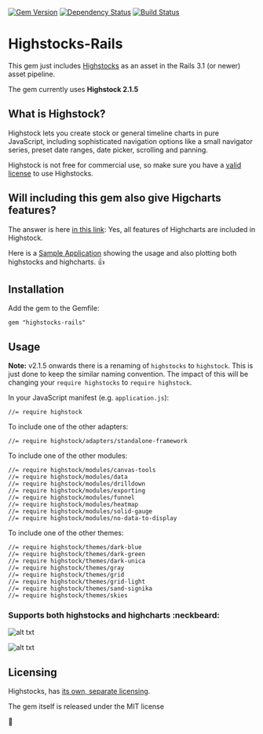 [![Gem Version](https://badge.fury.io/rb/highstocks-rails.png)](http://badge.fury.io/rb/highstocks-rails) [![Dependency Status](https://gemnasium.com/ankit8898/highstocks-rails.png)](https://gemnasium.com/ankit8898/highstocks-rails) [![Build Status](https://travis-ci.org/ankit8898/highstocks-rails.png?branch=master)](https://travis-ci.org/ankit8898/highstocks-rails)

# Highstocks-Rails

This gem just includes [Highstocks](http://www.highcharts.com/products/highstock) as an asset in the Rails 3.1 (or newer) asset pipeline.

The gem currently uses **Highstock 2.1.5**

## What is Highstock?

Highstock lets you create stock or general timeline charts in pure JavaScript,
including sophisticated navigation options like a small navigator series, preset
date ranges, date picker, scrolling and panning.

Highstock is not free for commercial use, so make sure you have a 
[valid license](http://shop.highsoft.com/highstock.html) to use Highstocks.

## Will including this gem also give Higcharts features?

The answer is here [in this link](http://www.highcharts.com/errors/16): 
Yes, all features of Highcharts are included in Highstock.

Here is a [Sample Application](http://hidden-peak-3935.herokuapp.com) showing the usage and also plotting both highstocks and highcharts. :thumbsup:

## Installation

Add the gem to the Gemfile:

    gem "highstocks-rails"    

## Usage

**Note:** v2.1.5 onwards there is a renaming of `highstocks` to `highstock`.
This is just done to keep the similar naming convention. The impact of this
will be changing your `require highstocks` to `require highstock`.

In your JavaScript manifest (e.g. `application.js`):

    //= require highstock


To include one of the other adapters:

    //= require highstock/adapters/standalone-framework

To include one of the other modules:

    //= require highstock/modules/canvas-tools
    //= require highstock/modules/data
    //= require highstock/modules/drilldown
    //= require highstock/modules/exporting
    //= require highstock/modules/funnel
    //= require highstock/modules/heatmap
    //= require highstock/modules/solid-gauge
    //= require highstock/modules/no-data-to-display

To include one of the other themes:

    //= require highstock/themes/dark-blue
    //= require highstock/themes/dark-green
    //= require highstock/themes/dark-unica
    //= require highstock/themes/gray
    //= require highstock/themes/grid
    //= require highstock/themes/grid-light
    //= require highstock/themes/sand-signika
    //= require highstock/themes/skies


### Supports both highstocks and highcharts :neckbeard:

![alt txt](https://raw.github.com/ankit8898/hs-rails/master/app/assets/images/ss1.jpg)


![alt txt](https://raw.github.com/ankit8898/hs-rails/master/app/assets/images/ss2.jpg)

## Licensing

Highstocks, has [its own, separate licensing](http://shop.highsoft.com/highstock.html).

The gem itself is released under the MIT license

:pray:

